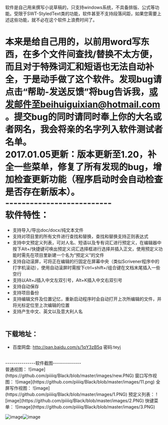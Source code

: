 软件是自己用来撰写小说草稿的，只支持windows系统，不具备排版、公式等功能。受限于SWT-StyledText类的功能，软件甚至不支持段落间距，如果您需要上述这些功能，就不必在这个软件上浪费时间了。<br>

本来是给自己用的，以前用word写东西，在多个文件间查找/替换不太方便，而且对于特殊词汇和短语也无法自动补全，于是动手做了这个软件。发现bug请点击“帮助-发送反馈”将bug告诉我，或发邮件至beihuiguixian@hotmail.com 。提交bug的同时请同时奉上你的大名或者网名，我会将亲的名字列入软件测试者名单。<br>
2017.01.05更新：版本更新至1.20，补全一些菜单，修复了所有发现的bug，增加检查更新功能（程序启动时会自动检查是否存在新版本）。<br>
--------------------------<br>
软件特性：<br>
=======
* 支持导入/导出doc/docx/纯文本文件
* 支持对项目里的所有文件进行查找和替换，查找和替换支持正则表达式<br>
* 支持中文预定义列表，可对人名、短语以及专有词汇进行预定义，在编辑器中按下Alt+/快捷键可唤出预定义词汇选择框进行选择并插入正文，使用预定义功能时需先在项目里新建一个名为“预定义”的文件<br>
* 支持自动滚屏，可将正在编辑的行固定在屏幕中央（类似Scrivener程序中的打字机滚动），使用自动滚屏时需按下ctrl+shift+/组合键在文档末尾插入一些空行<br>
* 支持以Alt+J插入中文左双引号，Alt+K插入中文右双引号<br>
* 支持自动保存<br>
* 支持项目备份<br>
* 支持编辑文件及位置记忆，重新启动程序时会自动打开上次所编辑的文件，并将光标定位至上次编辑的位置<br>
* 支持产生中文、英文以及意大利人名<br><br>


下载地址：<br>
------------------------
* 百度网盘: http://pan.baidu.com/s/1qY3zB5q 密码:teyj<br>

<br>
---------------软件截图--------------<br>
普通视图：
![image](https://github.com/piiiiq/Black/blob/master/images/new.PNG)
窗口写作视图：
![image](https://github.com/piiiiq/Black/blob/master/images/11.png)
全屏写作视图：
![image](https://github.com/piiiiq/Black/blob/master/images/1.PNG)
预定义列表：
![image](https://github.com/piiiiq/Black/blob/master/images/2.PNG)
快键菜单：
![image](https://github.com/piiiiq/Black/blob/master/images/3.PNG)

![image](https://github.com/piiiiq/Black/blob/master/images/4.jpg)![image](https://github.com/piiiiq/Black/blob/master/images/5.jpg)
